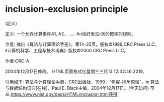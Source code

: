 # inclusion-exclusion principle


(定义)



定义:
一个允许计算事件A1, A2，…，An恰好发生r次的概率的规则。



注意:
摘自《算法与计算理论手册》，第14-35页，版权©1999,CRC Press LLC。《计算机科学、工程与技术词典》版权©2000 CRC Press LLC。


作者:CRC-A







2004年12月17日修改。
HTML页面格式化星期三三月13 12:42:46 2019。



引用如下:
算法与计算理论手册，CRC出版社，1999，“包容-排斥原理”，in
算法与数据结构词典[在线]，Paul E. Black主编，2004年12月17日。(今天访问)
可从:https://www.nist.gov/dads/HTML/inclusion.html获得